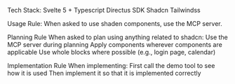 Tech Stack:
Svelte 5 + Typescript
Directus SDK
Shadcn
Tailwindss

Usage Rule:
When asked to use shaden components, use the MCP server.

Planning Rule
When asked to plan using anything related to shadcn:
Use the MCP server during planning
Apply components wherever components are applicable
Use whole blocks where possible (e.g., login page, calendar)

Implementation Rule
When implementing:
First call the demo tool to see how it is used
Then
implement it so that it is implemented correctly
